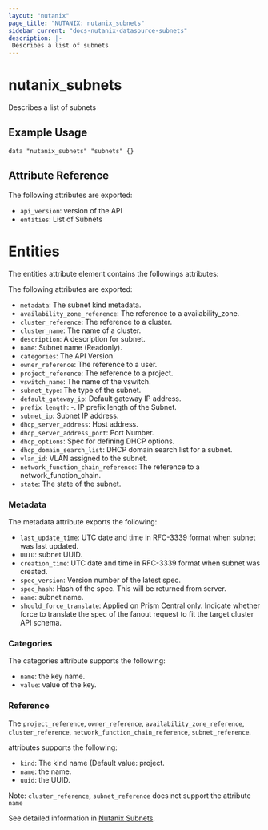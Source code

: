 ```yaml
---
layout: "nutanix"
page_title: "NUTANIX: nutanix_subnets"
sidebar_current: "docs-nutanix-datasource-subnets"
description: |-
 Describes a list of subnets
---
```


# nutanix_subnets

Describes a list of subnets

## Example Usage

```hcl
data "nutanix_subnets" "subnets" {}
```

## Attribute Reference

The following attributes are exported:

* `api_version`: version of the API
* `entities`: List of Subnets

# Entities

The entities attribute element contains the followings attributes:

The following attributes are exported:

* `metadata`: The subnet kind metadata.
* `availability_zone_reference`: The reference to a availability_zone.
* `cluster_reference`: The reference to a cluster.
* `cluster_name`: The name of a cluster.
* `description`: A description for subnet.
* `name`: Subnet name (Readonly).
* `categories`: The API Version.
* `owner_reference`: The reference to a user.
* `project_reference`: The reference to a project.
* `vswitch_name`: The name of the vswitch.
* `subnet_type`: The type of the subnet.
* `default_gateway_ip`: Default gateway IP address.
* `prefix_length`: -. IP prefix length of the Subnet.
* `subnet_ip`: Subnet IP address.
* `dhcp_server_address`: Host address.
* `dhcp_server_address_port`: Port Number.
* `dhcp_options`: Spec for defining DHCP options.
* `dhcp_domain_search_list`: DHCP domain search list for a subnet.
* `vlan_id`: VLAN assigned to the subnet.
* `network_function_chain_reference`: The reference to a network_function_chain.
* `state`: The state of the subnet.

### Metadata

The metadata attribute exports the following:

* `last_update_time`: UTC date and time in RFC-3339 format when subnet was last updated.
* `UUID`: subnet UUID.
* `creation_time`: UTC date and time in RFC-3339 format when subnet was created.
* `spec_version`: Version number of the latest spec.
* `spec_hash`: Hash of the spec. This will be returned from server.
* `name`: subnet name.
* `should_force_translate`: Applied on Prism Central only. Indicate whether force to translate the spec of the fanout request to fit the target cluster API schema.

### Categories

The categories attribute supports the following:

* `name`: the key name.
* `value`: value of the key.

### Reference

The `project_reference`, `owner_reference`, `availability_zone_reference`, `cluster_reference`, `network_function_chain_reference`, `subnet_reference`.

attributes supports the following:

* `kind`: The kind name (Default value: project.
* `name`: the name.
* `uuid`: the UUID.

Note: `cluster_reference`, `subnet_reference` does not support the attribute `name`

See detailed information in [Nutanix Subnets](https://www.nutanix.dev/api_references/prism-central-v3/#/30ce5964c8d60-get-a-list-of-existing-subnets).

